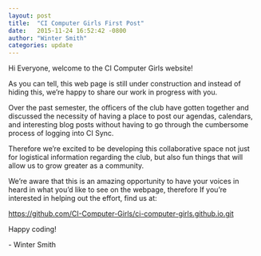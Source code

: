 ```yaml
---
layout: post
title:  "CI Computer Girls First Post"
date:   2015-11-24 16:52:42 -0800
author: "Winter Smith"
categories: update
---
```


Hi Everyone, welcome to the CI Computer Girls website!

As you can tell, this web page is still under construction and instead of hiding this, we’re happy to share our work in progress with you.

Over the past semester, the officers of the club have gotten together and discussed the necessity of having a place to post our agendas, calendars, and interesting blog posts without having to go through the cumbersome process of logging into CI Sync.

Therefore we’re excited to be developing this collaborative space not just for logistical information regarding the club, but also fun things that will allow us to grow greater as a community.

We’re aware that this is an amazing opportunity to have your voices in heard in what you’d like to see on the webpage, therefore If you’re interested in helping out the effort, find us at:

<https://github.com/CI-Computer-Girls/ci-computer-girls.github.io.git>

Happy coding!

\- Winter Smith
